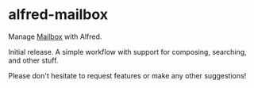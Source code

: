 alfred-mailbox
==============

Manage [Mailbox](http://www.mailboxapp.com/) with Alfred.

Initial release. A simple workflow with support for composing, searching, and other stuff.

Please don't hesitate to request features or make any other suggestions!
